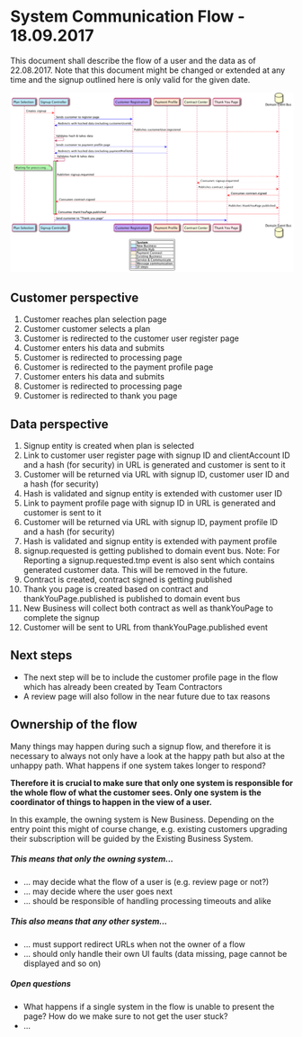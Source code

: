# System Communication Flow - 18.09.2017

This document shall describe the flow of a user and the data as of 22.08.2017. Note that this document might be changed or extended at any time and the signup outlined here is only valid for the given date.

![Signup Flow as of 22.08.2017](./diagrams/2017-09-18_signup-flow.png)

## Customer perspective

1. Customer reaches plan selection page
2. Customer customer selects a plan
3. Customer is redirected to the customer user register page
4. Customer enters his data and submits
5. Customer is redirected to processing page
6. Customer is redirected to the payment profile page
7. Customer enters his data and submits
8. Customer is redirected to processing page
9. Customer is redirected to thank you page

## Data perspective

1. Signup entity is created when plan is selected
2. Link to customer user register page with signup ID and clientAccount ID and a hash (for security) in URL is generated and customer is sent to it
3. Customer will be returned via URL with signup ID, customer user ID and a hash (for security)
4. Hash is validated and signup entity is extended with customer user ID
5. Link to payment profile page with signup ID in URL is generated and customer is sent to it
6. Customer will be returned via URL with signup ID, payment profile ID and a hash (for security)
7. Hash is validated and signup entity is extended with payment profile
8. signup.requested is getting published to domain event bus. Note: For Reporting a signup.requested.tmp event is also sent which contains generated customer data. This will be removed in the future. 
9. Contract is created, contract signed is getting published
10. Thank you page is created based on contract and thankYouPage.published is published to domain event bus
11. New Business will collect both contract as well as thankYouPage to complete the signup
12. Customer will be sent to URL from thankYouPage.published event

## Next steps

- The next step will be to include the customer profile page in the flow which has already been created by Team Contractors
- A review page will also follow in the near future due to tax reasons

## Ownership of the flow

Many things may happen during such a signup flow, and therefore it is necessary to always not only have a look at the happy path but also at the unhappy path. What happens if one system takes longer to respond?

**Therefore it is crucial to make sure that only one system is responsible for the whole flow of what the customer sees. Only one system is the coordinator of things to happen in the view of a user.**

In this example, the owning system is New Business. Depending on the entry point this might of course change, e.g. existing customers upgrading their subscription will be guided by the Existing Business System.

##### This means that only the owning system...

- ... may decide what the flow of a user is (e.g. review page or not?)
- ... may decide where the user goes next
- ... should be responsible of handling processing timeouts and alike

##### This also means that any other system...

- ... must support redirect URLs when not the owner of a flow
- ... should only handle their own UI faults (data missing, page cannot be displayed and so on)

##### Open questions

- What happens if a single system in the flow is unable to present the page? How do we make sure to not get the user stuck?
- ...